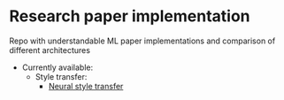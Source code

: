 # Research paper implementation

Repo with understandable ML paper implementations and comparison of different architectures

* Currently available:
    * Style transfer:
        * [Neural style transfer](neural-style-transfer/README.md)